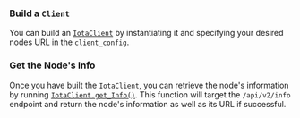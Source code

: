 ### Build a `Client`

You can build an [`IotaClient`](./../libraries/python/api_reference#iotaclient-objects) by instantiating it and
specifying your desired nodes URL in the `client_config`.

### Get the Node's Info

Once you have built the `IotaClient`, you can retrieve the node's information by
running [`IotaClient.get_Info()`](./../libraries/python/api_reference#get_info). This function will target
the `/api/v2/info` endpoint and return the node's information as well as its URL if successful.
